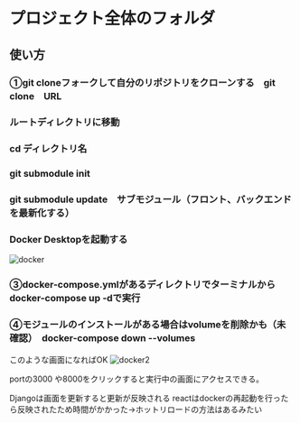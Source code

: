 # プロジェクト全体のフォルダ

## 使い方
 ### ①git cloneフォークして自分のリポジトリをクローンする　git clone　URL

### ルートディレクトリに移動
 ### cd ディレクトリ名
 ### git submodule init  
 ### git submodule update　サブモジュール（フロント、バックエンドを最新化する）

 ### Docker Desktopを起動する
![docker](https://github.com/user-attachments/assets/68dcb70f-2e89-40bc-9dbe-5a15664022d9)


 ### ③docker-compose.ymlがあるディレクトリでターミナルからdocker-compose up -dで実行

 ### ④モジュールのインストールがある場合はvolumeを削除かも（未確認）　docker-compose down --volumes

このような画面になればOK
 ![docker2](https://github.com/user-attachments/assets/f28eb80b-434b-4c22-ade7-35ca0645fdcc)

portの3000 や8000をクリックすると実行中の画面にアクセスできる。


Djangoは画面を更新すると更新が反映される
reactはdockerの再起動を行ったら反映されたため時間がかかった→ホットリロードの方法はあるみたい